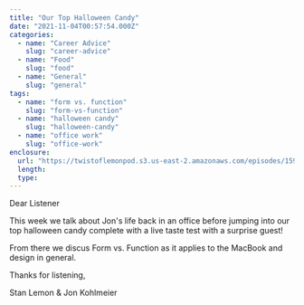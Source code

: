 ```yaml
---
title: "Our Top Halloween Candy"
date: "2021-11-04T00:57:54.000Z"
categories:
  - name: "Career Advice"
    slug: "career-advice"
  - name: "Food"
    slug: "food"
  - name: "General"
    slug: "general"
tags:
  - name: "form vs. function"
    slug: "form-vs-function"
  - name: "halloween candy"
    slug: "halloween-candy"
  - name: "office work"
    slug: "office-work"
enclosure:
  url: "https://twistoflemonpod.s3.us-east-2.amazonaws.com/episodes/159-lwatol-20211104.mp3"
  length:
  type:
---
```


Dear Listener

This week we talk about Jon's life back in an office before jumping into our top halloween candy complete with a live taste test with a surprise guest!

From there we discus Form vs. Function as it applies to the MacBook and design in general.

Thanks for listening,

Stan Lemon & Jon Kohlmeier
